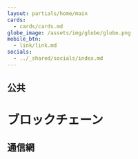```yaml
---
layout: partials/home/main
cards:
  - cards/cards.md
globe_image: /assets/img/globe/globe.png
mobile_btn:
  - link/link.md
socials:
  - ../_shared/socials/index.md
---
```


## 公共

# ブロックチェーン

## 通信網
